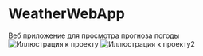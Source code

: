 # WeatherWebApp
Веб приложение для просмотра прогноза погоды
![Иллюстрация к проекту](https://github.com/densaintp/BankTransactions/raw/master/WeatherWebApp/wwwroot/img/Presentation/Presentation.png)
![Иллюстрация к проекту2](https://github.com/densaintp/BankTransactions/raw/master/WeatherWebApp/wwwroot/img/Presentation/Presentation1.png)
